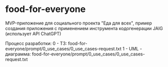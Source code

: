 # food-for-everyone
MVP-приложение для социального проекта "Еда для всех", пример создания приложения с применением инструмента кодогенерации JAIG (использует API ChatGPT) 

Процесс разработки:
0 - ТЗ: food-for-everyone/prompt/0_use_cases/0_use_cases-request.txt
1 - UML - диаграмма: food-for-everyone/prompt/0_use_cases/0_use_cases-request.txt
